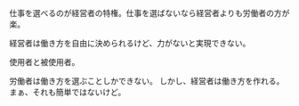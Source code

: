 仕事を選べるのが経営者の特権。仕事を選ばないなら経営者よりも労働者の方が楽。

経営者は働き方を自由に決められるけど、力がないと実現できない。

使用者と被使用者。

労働者は働き方を選ぶことしかできない。
しかし、経営者は働き方を作れる。まぁ、それも簡単ではないけど。
